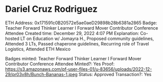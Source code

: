# Dariel Cruz Rodriguez

ETH Address: 0x171591c0B20572e5ae0aeD29898b28b6381a2865
Badge: Teacher Forward Thinker Learner I Forward Mover Contributor Conference Attendee
Created time: December 29, 2022 4:07 PM
Explanation: Co-hosted LT on Education w/ Jomayra H., Proposed community guidelines, Attended 3 LTs, Passed chaperone guidelines, Recurring role of Travel Logistics, Attended ETH Mexico

Badges minted: 
Teacher
Forward Thinker
Learner I
Forward Mover
Contributor
Conference Attendee
Minted?: Yes
Proof: https://s3.amazonaws.com/pf-user-files-01/u-83656/uploads/2022-12-29/pr03v8h/Bunch-Bananas-1.jpeg
Status: Approved
Transaction?: Yes